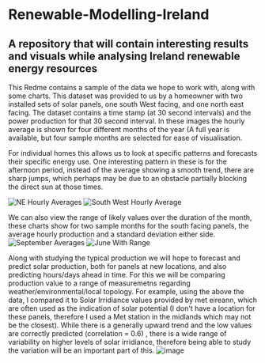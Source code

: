 # Renewable-Modelling-Ireland
## A repository that will contain interesting results and visuals while analysing Ireland renewable energy resources

This Redme contains a sample of the data we hope to work with, along with some charts. This dataset was provided to us by a homeowner with two installed sets of solar panels, one south West facing, and one north east facing. The dataset contains a time stamp (at 30 second intervals) and the power production for that 30 second interval.
In these images the hourly average is shown for four different months of the year (A full year is available, but four sample months are selected for ease of visualisation. 

For individual homes this allows us to look at specific patterns and forecasts their specific energy use. 
One interesting pattern in these is for the afternoon period, instead of the average showing a smooth trend, there are sharp jumps, which perhaps may be due to an obstacle partially blocking the direct sun at those times.

![NE Hourly Averages](https://user-images.githubusercontent.com/57291414/234742406-da7ca2fd-da44-4d3c-b089-902e4d84a4ae.png)
![South West Hourly Average](https://user-images.githubusercontent.com/57291414/234742421-a32d726d-b1cc-460e-aa7e-dfd6e91d1610.png)

We can also view the range of likely values over the duration of the month, these charts show for two sample months for the south facing panels, the average hourly production and a standard deviation either side.
![September Averages](https://user-images.githubusercontent.com/57291414/234743853-d07a6671-a105-43e1-b63e-a59e3de52d06.png)
![June With Range](https://user-images.githubusercontent.com/57291414/234742840-21bbdcdb-df5f-47b7-8bb4-1c84c2bda657.png)

Along with studying the typical production we will hope to forecast and predict solar production, both for panels at new locations, and also predicting hours/days ahead in time. For this we will be comparing production value to a range of measuremetns regarding weather/environmental/local topology. For example, using the above the data, I compared it to Solar Irridiance values provided by met eireann, which are often used as the indication of solar potential (I don't have a location for these panels, therefore I used a Met station in the midlands which may not be the closest). While there is a generally upward trend and the low values are correctly predicted (correlation = 0.6) , there is a wide range of variability on higher levels of solar irridiance, therefore being able to study the variation will be an important part of this.
![image](https://user-images.githubusercontent.com/57291414/234743758-0c9945ba-6e3d-4c59-b665-9234f28eb8f7.png)
